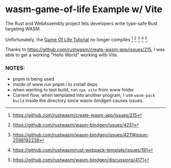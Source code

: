 # wasm-game-of-life Example w/ Vite

The Rust and WebAssembly project lets developers write type-safe Rust targeting WASM.

Unfortunately, the [Game Of Life Tutorial](https://rustwasm.github.io/docs/book/game-of-life/hello-world.html) no longer compiles [^1] [^2] [^3] [^4] [^5].

Thanks to https://github.com/rustwasm/create-wasm-app/issues/215, I was able to get a working "Hello World" working with Vite.

[^1]: https://github.com/rustwasm/create-wasm-app/issues/215
[^2]: https://github.com/rustwasm/wasm-bindgen/issues/4251
[^3]: https://github.com/rustwasm/wasm-bindgen/issues/4211#issue-2598192238
[^4]: https://github.com/rustwasm/rust-webpack-template/issues/191
[^5]: https://github.com/rustwasm/wasm-bindgen/discussions/4171


### NOTES:
 - pnpm is being used
 - inside of www run pnpm i to install deps
 - when wanting to test build, run `npx vite` from www folder
 - Current flow, when templated into another program, I use `wasm-pack build` inside the directory since wasm-bindgen causes issues.